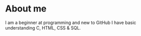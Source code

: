 # About me
I am a beginner at programming and new to GitHub
I have basic understanding C, HTML, CSS & SQL.
